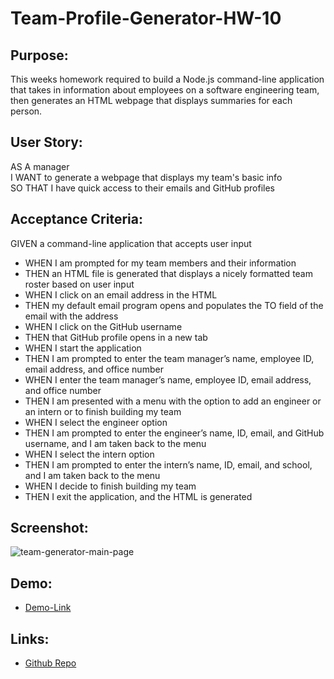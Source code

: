 # Team-Profile-Generator-HW-10

## Purpose:

This weeks homework required to build a Node.js command-line application that takes in information about employees on a software engineering team, then generates an HTML webpage that displays summaries for each person.

## User Story:

AS A manager<br>
I WANT to generate a webpage that displays my team's basic info<br>
SO THAT I have quick access to their emails and GitHub profiles<br>


## Acceptance Criteria:

GIVEN a command-line application that accepts user input
* WHEN I am prompted for my team members and their information
* THEN an HTML file is generated that displays a nicely formatted team roster based on user input
* WHEN I click on an email address in the HTML
* THEN my default email program opens and populates the TO field of the email with the address
* WHEN I click on the GitHub username
* THEN that GitHub profile opens in a new tab
* WHEN I start the application
* THEN I am prompted to enter the team manager’s name, employee ID, email address, and office number
* WHEN I enter the team manager’s name, employee ID, email address, and office number
* THEN I am presented with a menu with the option to add an engineer or an intern or to finish building my team
* WHEN I select the engineer option
* THEN I am prompted to enter the engineer’s name, ID, email, and GitHub username, and I am taken back to the menu
* WHEN I select the intern option
* THEN I am prompted to enter the intern’s name, ID, email, and school, and I am taken back to the menu
* WHEN I decide to finish building my team
* THEN I exit the application, and the HTML is generated

## Screenshot:
  ![team-generator-main-page]()

## Demo:
* [Demo-Link](https://drive.google.com/file/d/19d_LXnL4x89F14yeAvbreWHMRtZjmWmc/view)
 
 ## Links:
* [Github Repo](https://github.com/natcarvajal/Team-Profile-Generator-HW-10)
